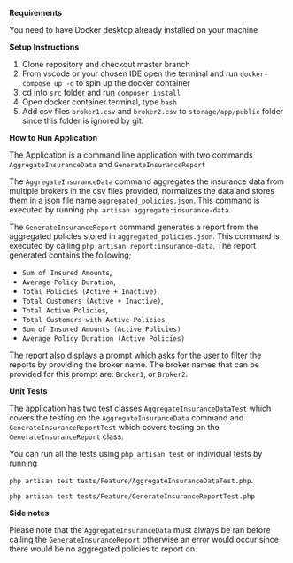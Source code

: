 **Requirements**

You need to have Docker desktop already installed on your machine

**Setup Instructions**

1. Clone repository and checkout master branch
2. From vscode or your chosen IDE open the terminal and run `docker-compose up -d` to spin up the docker container
3. cd into `src` folder and run `composer install`
4. Open docker container terminal, type `bash`
5. Add csv files `broker1.csv` and `broker2.csv` to `storage/app/public` folder since this folder is ignored by git.

**How to Run Application**

The Application is a command line application with two commands `AggregateInsuranceData` and `GenerateInsuranceReport`

The `AggregateInsuranceData` command aggregates the insurance data from multiple brokers in the csv files provided, normalizes 
the data and stores them in a json file name `aggregated_policies.json`. This command is executed by running 
`php artisan aggregate:insurance-data`.

The `GenerateInsuranceReport` command generates a report from the aggregated policies stored in `aggregated_policies.json`. 
This command is executed by calling `php artisan report:insurance-data`.
The report generated contains the following; 
* `Sum of Insured Amounts`, 
* `Average Policy Duration`, 
* `Total Policies (Active + Inactive)`,
* `Total Customers (Active + Inactive)`, 
* `Total Active Policies`, 
* `Total Customers with Active Policies`,
*  `Sum of Insured Amounts (Active Policies)`
*  `Average Policy Duration (Active Policies)`


The report also displays a prompt which asks for the user to filter the reports by providing the broker name.
The broker names that can be provided for this prompt are:
`Broker1`, or `Broker2`.

**Unit Tests**

The application has two test classes `AggregateInsuranceDataTest` which covers the testing on the `AggregateInsuranceData` command and
`GenerateInsuranceReportTest` which covers testing on the `GenerateInsuranceReport` class.

You can run all the tests using `php artisan test` or individual tests by running 

`php artisan test tests/Feature/AggregateInsuranceDataTest.php`.

`php artisan test tests/Feature/GenerateInsuranceReportTest.php` 

**Side notes**

Please note that the `AggregateInsuranceData` must always be ran before calling the `GenerateInsuranceReport` otherwise an error would 
occur since there would be no aggregated policies to report on.


